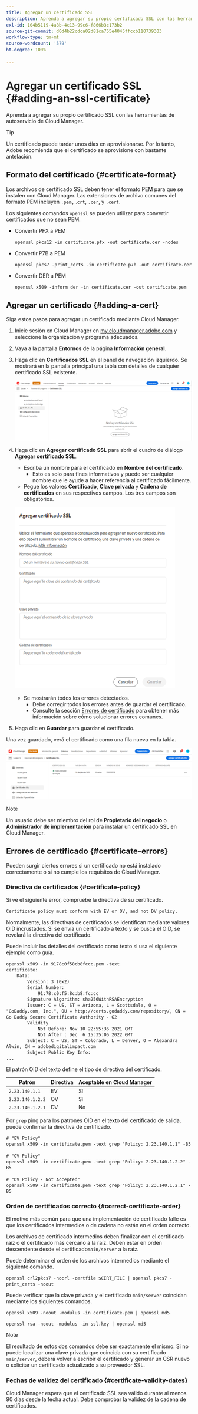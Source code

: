 ```yaml
---
title: Agregar un certificado SSL
description: Aprenda a agregar su propio certificado SSL con las herramientas de autoservicio de Cloud Manager.
exl-id: 104b5119-4a8b-4c13-99c6-f866b3c173b2
source-git-commit: d0d4b22cdca02d81ca755e4045ffccb110739303
workflow-type: tm+mt
source-wordcount: '579'
ht-degree: 100%

---
```


# Agregar un certificado SSL {#adding-an-ssl-certificate}

Aprenda a agregar su propio certificado SSL con las herramientas de autoservicio de Cloud Manager.

>[!TIP]
>
>Un certificado puede tardar unos días en aprovisionarse. Por lo tanto, Adobe recomienda que el certificado se aprovisione con bastante antelación.

## Formato del certificado {#certificate-format}

Los archivos de certificado SSL deben tener el formato PEM para que se instalen con Cloud Manager. Las extensiones de archivo comunes del formato PEM incluyen `.pem,` .`crt`, `.cer`, y `.cert`.

Los siguientes comandos `openssl` se pueden utilizar para convertir certificados que no sean PEM.

* Convertir PFX a PEM

   ```shell
   openssl pkcs12 -in certificate.pfx -out certificate.cer -nodes
   ```

* Convertir P7B a PEM

   ```shell
   openssl pkcs7 -print_certs -in certificate.p7b -out certificate.cer
   ```

* Convertir DER a PEM

   ```shell
   openssl x509 -inform der -in certificate.cer -out certificate.pem
   ```

## Agregar un certificado {#adding-a-cert}

Siga estos pasos para agregar un certificado mediante Cloud Manager.

1. Inicie sesión en Cloud Manager en [my.cloudmanager.adobe.com](https://my.cloudmanager.adobe.com/) y seleccione la organización y programa adecuados.

1. Vaya a la pantalla **Entornos** de la página **Información general**.

1. Haga clic en **Certificados SSL** en el panel de navegación izquierdo. Se mostrará en la pantalla principal una tabla con detalles de cualquier certificado SSL existente.

   ![Agregar un certificado SSL](/help/implementing/cloud-manager/assets/ssl/ssl-cert-1.png)

1. Haga clic en **Agregar certificado SSL** para abrir el cuadro de diálogo **Agregar certificado SSL**.

   * Escriba un nombre para el certificado en **Nombre del certificado**.
      * Esto es solo para fines informativos y puede ser cualquier nombre que le ayude a hacer referencia al certificado fácilmente.
   * Pegue los valores **Certificado**, **Clave privada** y **Cadena de certificados** en sus respectivos campos. Los tres campos son obligatorios.

   ![Cuadro de diálogo Agregar certificado SSL](/help/implementing/cloud-manager/assets/ssl/ssl-cert-02.png)

   * Se mostrarán todos los errores detectados.
      * Debe corregir todos los errores antes de guardar el certificado.
      * Consulte la sección [Errores de certificado](#certificate-errors) para obtener más información sobre cómo solucionar errores comunes.


1. Haga clic en **Guardar** para guardar el certificado.

Una vez guardado, verá el certificado como una fila nueva en la tabla.

![Certificado SSL guardado](/help/implementing/cloud-manager/assets/ssl/ssl-cert-3.png)

>[!NOTE]
>
>Un usuario debe ser miembro del rol de **Propietario del negocio** o **Administrador de implementación** para instalar un certificado SSL en Cloud Manager.

## Errores de certificado {#certificate-errors}

Pueden surgir ciertos errores si un certificado no está instalado correctamente o si no cumple los requisitos de Cloud Manager.

### Directiva de certificados {#certificate-policy}

Si ve el siguiente error, compruebe la directiva de su certificado.

```text
Certificate policy must conform with EV or OV, and not DV policy.
```

Normalmente, las directivas de certificados se identifican mediante valores OID incrustados. Si se envía un certificado a texto y se busca el OID, se revelará la directiva del certificado.

Puede incluir los detalles del certificado como texto si usa el siguiente ejemplo como guía.

```text
openssl x509 -in 9178c0f58cb8fccc.pem -text
certificate:
    Data:
        Version: 3 (0x2)
        Serial Number:
            91:78:c0:f5:8c:b8:fc:cc
        Signature Algorithm: sha256WithRSAEncryption
        Issuer: C = US, ST = Arizona, L = Scottsdale, O = "GoDaddy.com, Inc.", OU = http://certs.godaddy.com/repository/, CN = Go Daddy Secure Certificate Authority - G2
        Validity
            Not Before: Nov 10 22:55:36 2021 GMT
            Not After : Dec  6 15:35:06 2022 GMT
        Subject: C = US, ST = Colorado, L = Denver, O = Alexandra Alwin, CN = adobedigitalimpact.com
        Subject Public Key Info:
...
```

El patrón OID del texto define el tipo de directiva del certificado.

| Patrón | Directiva | Aceptable en Cloud Manager |
|---|---|---|
| `2.23.140.1.1` | EV | Sí |
| `2.23.140.1.2.2` | OV | Sí |
| `2.23.140.1.2.1` | DV | No |

Por `grep` ping para los patrones OID en el texto del certificado de salida, puede confirmar la directiva de certificado.

```shell
# "EV Policy"
openssl x509 -in certificate.pem -text grep "Policy: 2.23.140.1.1" -B5

# "OV Policy"
openssl x509 -in certificate.pem -text grep "Policy: 2.23.140.1.2.2" -B5

# "DV Policy - Not Accepted"
openssl x509 -in certificate.pem -text grep "Policy: 2.23.140.1.2.1" -B5
```

### Orden de certificados correcto {#correct-certificate-order}

El motivo más común para que una implementación de certificado falle es que los certificados intermedios o de cadena no están en el orden correcto.

Los archivos de certificado intermedios deben finalizar con el certificado raíz o el certificado más cercano a la raíz. Deben estar en orden descendente desde el certificado`main/server` a la raíz.

Puede determinar el orden de los archivos intermedios mediante el siguiente comando.

```shell
openssl crl2pkcs7 -nocrl -certfile $CERT_FILE | openssl pkcs7 -print_certs -noout
```

Puede verificar que la clave privada y el certificado `main/server` coincidan mediante los siguientes comandos.

```shell
openssl x509 -noout -modulus -in certificate.pem | openssl md5
```

```shell
openssl rsa -noout -modulus -in ssl.key | openssl md5
```

>[!NOTE]
>
>El resultado de estos dos comandos debe ser exactamente el mismo. Si no puede localizar una clave privada que coincida con su certificado `main/server`, deberá volver a escribir el certificado y generar un CSR nuevo o solicitar un certificado actualizado a su proveedor SSL.

### Fechas de validez del certificado {#certificate-validity-dates}

Cloud Manager espera que el certificado SSL sea válido durante al menos 90 días desde la fecha actual. Debe comprobar la validez de la cadena de certificados.

